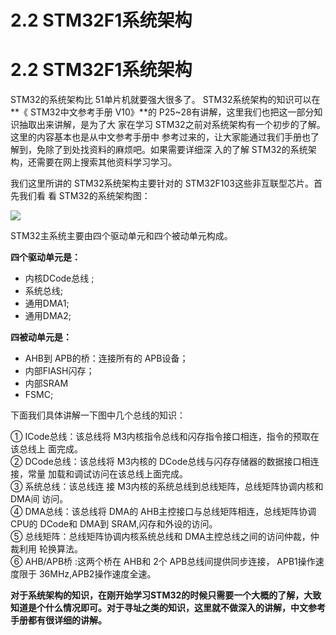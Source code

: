 # 2.2 STM32F1系统架构

# 2.2 STM32F1系统架构

STM32的系统架构比 51单片机就要强大很多了。 STM32系统架构的知识可以在**《 STM32中文参考手册 V10》**的 P25\~28有讲解，这里我们也把这一部分知识抽取出来讲解，是为了大 家在学习 STM32之前对系统架构有一个初步的了解。这里的内容基本也是从中文参考手册中 参考过来的，让大家能通过我们手册也了解到，免除了到处找资料的麻烦吧。如果需要详细深 入的了解 STM32的系统架构，还需要在网上搜索其他资料学习学习。

我们这里所讲的 STM32系统架构主要针对的 STM32F103这些非互联型芯片。首先我们看 看 STM32的系统架构图：

![](../.gitbook/assets/2021-08-16-21-24-28.png)

STM32主系统主要由四个驱动单元和四个被动单元构成。

**四个驱动单元是：**

* 内核DCode总线 ; &#x20;
* 系统总线; &#x20;
* 通用DMA1; &#x20;
* 通用DMA2; &#x20;

**四被动单元是：**

* AHB到 APB的桥：连接所有的 APB设备；
* 内部FlASH闪存；
* 内部SRAM
* FSMC;

下面我们具体讲解一下图中几个总线的知识：

① ICode总线：该总线将 M3内核指令总线和闪存指令接口相连，指令的预取在该总线上 面完成。\
② DCode总线：该总线将 M3内核的 DCode总线与闪存存储器的数据接口相连接，常量 加载和调试访问在该总线上面完成。\
③ 系统总线：该总线连 接 M3内核的系统总线到总线矩阵，总线矩阵协调内核和 DMA间 访问。\
④ DMA总线：该总线将 DMA的 AHB主控接口与总线矩阵相连，总线矩阵协调 CPU的 DCode和 DMA到 SRAM,闪存和外设的访问。\
⑤ 总线矩阵：总线矩阵协调内核系统总线和 DMA主控总线之间的访问仲裁，仲裁利用 轮换算法。\
⑥ AHB/APB桥 :这两个桥在 AHB和 2个 APB总线间提供同步连接， APB1操作速度限于 36MHz,APB2操作速度全速。

**对于系统架构的知识，在刚开始学习STM32的时候只需要一个大概的了解，大致知道是个什么情况即可。对于寻址之类的知识，这里就不做深入的讲解，中文参考手册都有很详细的讲解。**


